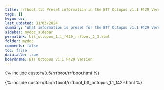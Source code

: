 ```yaml
---
title: rrfboot.txt Preset information in the BTT Octopus v1.1 F429 Version in RRF 3.5.0 Onwards
tags: []
keywords: 
last_updated: 31/03/2024
summary: "What information is preset for the BTT Octopus v1.1 F429 Version from 3.5-RC4"
sidebar: mydoc_sidebar
permalink: btt_octopus_1.1_f429_rrfboot_3_5.html
folder: mydoc
comments: false
toc: false
datatable: true
boardname: BTT Octopus v1.1 F429 Version
---
```


{% include custom/3.5/rrfboot/rrfboot.html %}

{% include custom/3.5/rrfboot/rrfboot_btt_octopus_1.1_f429.html %}
